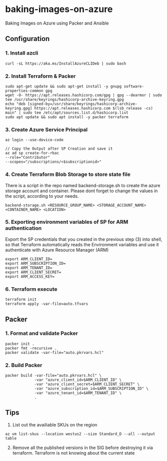 # baking-images-on-azure
Baking Images on Azure using Packer and Ansible

## Configuration
### 1. Install azcli
```
curl -sL https://aka.ms/InstallAzureCLIDeb | sudo bash
```
### 2. Install Terraform & Packer
```
sudo apt-get update && sudo apt-get install -y gnupg software-properties-common gpg
wget -O- https://apt.releases.hashicorp.com/gpg | gpg --dearmor | sudo tee /usr/share/keyrings/hashicorp-archive-keyring.gpg
echo "deb [signed-by=/usr/share/keyrings/hashicorp-archive-keyring.gpg] https://apt.releases.hashicorp.com $(lsb_release -cs) main" | sudo tee /etc/apt/sources.list.d/hashicorp.list
sudo apt update && sudo apt install -y packer terraform
```
### 3. Create Azure Service Principal
```
az login --use-device-code

// Copy the Output after SP Creation and save it
az ad sp create-for-rbac
--role="Contributor"
--scopes="/subscriptions/<$subscriptionid>"
```

### 4. Create Terraform Blob Storage to store state file
There is a script in the repo named backend-storage.sh to create the azure storage account and container. Please dont forget to change the values in the script, according to your needs.
```
backend-storage.sh <RESOURCE_GROUP_NAME> <STORAGE_ACCOUNT_NAME> <CONTAINER_NAME> <LOCATION>
```

### 5. Exporting environment variables of SP for ARM authentication
Export the SP credentials that you created in the previous step (3) into shell, so that Terraform automatically reads the Environment variables and use it authenticate with Azure Resource Manager (ARM)
```
export ARM_CLIENT_ID=
export ARM_SUBSCRIPTION_ID=
export ARM_TENANT_ID=
export ARM_CLIENT_SECRET=
export ARM_ACCESS_KEY=
```
### 6. Terraform execute
```
terraform init
terraform apply -var-file=auto.tfvars
```

## Packer

### 1. Format and validate Packer
```
packer init .
packer fmt -recursive .
packer validate -var-file="auto.pkrvars.hcl"
```
### 2. Build Packer
```
packer build -var-file="auto.pkrvars.hcl" \
             -var "azure_client_id=$ARM_CLIENT_ID" \
             -var "azure_client_secret=$ARM_CLIENT_SECRET" \
             -var "azure_subscription_id=$ARM_SUBSCRIPTION_ID" \
             -var "azure_tenant_id=$ARM_TENANT_ID" \
             .
```

## Tips
1. List out the availiable SKUs on the region
```
az vm list-skus --location westus2 --size Standard_D --all --output table
```
2. Remove all the published versions in the SIG before destroying it via terraform. Terraform is not knowing about the current state 